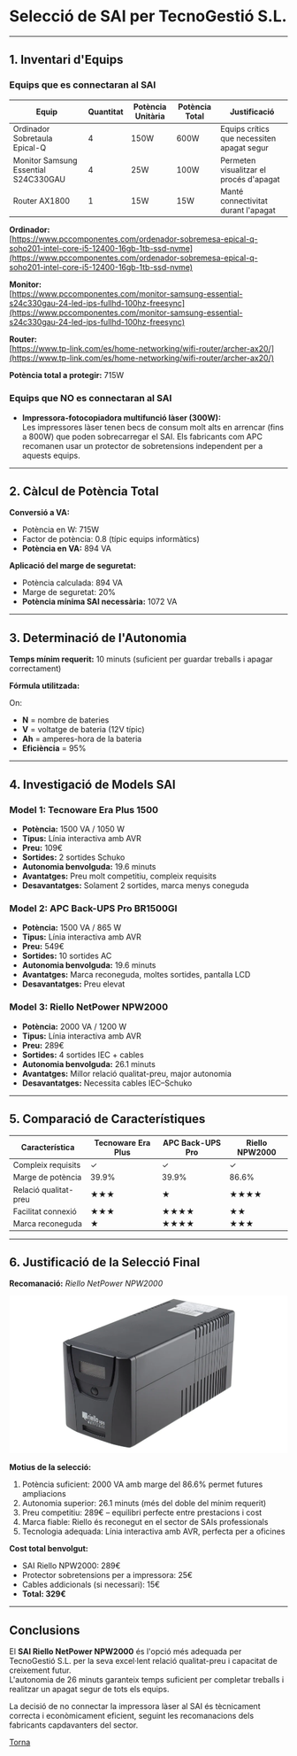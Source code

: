 # Selecció de SAI per TecnoGestió S.L.

---

## 1. Inventari d'Equips

### Equips que es connectaran al SAI

| Equip | Quantitat | Potència Unitària | Potència Total | Justificació |
|--------|------------|------------------|----------------|---------------|
| Ordinador Sobretaula Epical-Q | 4 | 150W | 600W | Equips crítics que necessiten apagat segur |
| Monitor Samsung Essential S24C330GAU | 4 | 25W | 100W | Permeten visualitzar el procés d'apagat |
| Router AX1800 | 1 | 15W | 15W | Manté connectivitat durant l'apagat |

**Ordinador:**  
[https://www.pccomponentes.com/ordenador-sobremesa-epical-q-soho201-intel-core-i5-12400-16gb-1tb-ssd-nvme](https://www.pccomponentes.com/ordenador-sobremesa-epical-q-soho201-intel-core-i5-12400-16gb-1tb-ssd-nvme)

**Monitor:**  
[https://www.pccomponentes.com/monitor-samsung-essential-s24c330gau-24-led-ips-fullhd-100hz-freesync](https://www.pccomponentes.com/monitor-samsung-essential-s24c330gau-24-led-ips-fullhd-100hz-freesync)

**Router:**  
[https://www.tp-link.com/es/home-networking/wifi-router/archer-ax20/](https://www.tp-link.com/es/home-networking/wifi-router/archer-ax20/)

**Potència total a protegir:** 715W

### Equips que NO es connectaran al SAI

- **Impressora-fotocopiadora multifunció làser (300W):**  
  Les impressores làser tenen becs de consum molt alts en arrencar (fins a 800W) que poden sobrecarregar el SAI. Els fabricants com APC recomanen usar un protector de sobretensions independent per a aquests equips.

---

## 2. Càlcul de Potència Total

**Conversió a VA:**

- Potència en W: 715W  
- Factor de potència: 0.8 (típic equips informàtics)  
- **Potència en VA:** 894 VA  

**Aplicació del marge de seguretat:**

- Potència calculada: 894 VA  
- Marge de seguretat: 20%  
- **Potència mínima SAI necessària:** 1072 VA  

---

## 3. Determinació de l'Autonomia

**Temps mínim requerit:** 10 minuts (suficient per guardar treballs i apagar correctament)

**Fórmula utilitzada:**


On:
- **N** = nombre de bateries  
- **V** = voltatge de bateria (12V típic)  
- **Ah** = amperes-hora de la bateria  
- **Eficiència** = 95%  

---

## 4. Investigació de Models SAI

### Model 1: Tecnoware Era Plus 1500
- **Potència:** 1500 VA / 1050 W  
- **Tipus:** Línia interactiva amb AVR  
- **Preu:** 109€  
- **Sortides:** 2 sortides Schuko  
- **Autonomia benvolguda:** 19.6 minuts  
- **Avantatges:** Preu molt competitiu, compleix requisits  
- **Desavantatges:** Solament 2 sortides, marca menys coneguda  

### Model 2: APC Back-UPS Pro BR1500GI
- **Potència:** 1500 VA / 865 W  
- **Tipus:** Línia interactiva amb AVR  
- **Preu:** 549€  
- **Sortides:** 10 sortides AC  
- **Autonomia benvolguda:** 19.6 minuts  
- **Avantatges:** Marca reconeguda, moltes sortides, pantalla LCD  
- **Desavantatges:** Preu elevat  

### Model 3: Riello NetPower NPW2000
- **Potència:** 2000 VA / 1200 W  
- **Tipus:** Línia interactiva amb AVR  
- **Preu:** 289€  
- **Sortides:** 4 sortides IEC + cables  
- **Autonomia benvolguda:** 26.1 minuts  
- **Avantatges:** Millor relació qualitat-preu, major autonomia  
- **Desavantatges:** Necessita cables IEC–Schuko  

---

## 5. Comparació de Característiques

| Característica | Tecnoware Era Plus | APC Back-UPS Pro | Riello NPW2000 |
|----------------|--------------------|------------------|----------------|
| Compleix requisits | ✓ | ✓ | ✓ |
| Marge de potència | 39.9% | 39.9% | 86.6% |
| Relació qualitat-preu | ★★★ | ★ | ★★★★ |
| Facilitat connexió | ★★★ | ★★★★ | ★★ |
| Marca reconeguda | ★ | ★★★★ | ★★★ |

---

## 6. Justificació de la Selecció Final

**Recomanació:** *Riello NetPower NPW2000*

![Font d'alimentació](img/font.png)

**Motius de la selecció:**
1. Potència suficient: 2000 VA amb marge del 86.6% permet futures ampliacions  
2. Autonomia superior: 26.1 minuts (més del doble del mínim requerit)  
3. Preu competitiu: 289€ – equilibri perfecte entre prestacions i cost  
4. Marca fiable: Riello és reconegut en el sector de SAIs professionals  
5. Tecnologia adequada: Línia interactiva amb AVR, perfecta per a oficines  

**Cost total benvolgut:**
- SAI Riello NPW2000: 289€  
- Protector sobretensions per a impressora: 25€  
- Cables addicionals (si necessari): 15€  
- **Total: 329€**

---

## Conclusions

El **SAI Riello NetPower NPW2000** és l'opció més adequada per TecnoGestió S.L. per la seva excel·lent relació qualitat-preu i capacitat de creixement futur.  
L'autonomia de 26 minuts garanteix temps suficient per completar treballs i realitzar un apagat segur de tots els equips.  

La decisió de no connectar la impressora làser al SAI és tècnicament correcta i econòmicament eficient, seguint les recomanacions dels fabricants capdavanters del sector.


[Torna](../)
